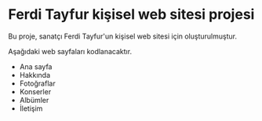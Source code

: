 # Ferdi Tayfur kişisel web sitesi projesi

Bu proje, sanatçı Ferdi Tayfur'un kişisel web sitesi için oluşturulmuştur.

Aşağıdaki web sayfaları kodlanacaktır.
- Ana sayfa
- Hakkında
- Fotoğraflar
- Konserler
- Albümler
- İletişim
